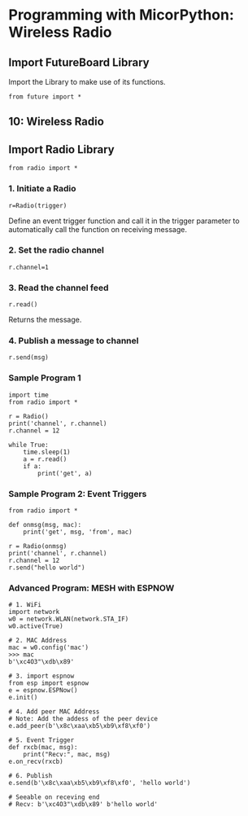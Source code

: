 # Programming with MicorPython: Wireless Radio

## Import FutureBoard Library

Import the Library to make use of its functions.

    from future import *
    
## 10: Wireless Radio

## Import Radio Library

    from radio import *
    
### 1. Initiate a Radio

    r=Radio(trigger)
    
Define an event trigger function and call it in the trigger parameter to automatically call the function on receiving message.

### 2. Set the radio channel

    r.channel=1

### 3. Read the channel feed

    r.read()

Returns the message.
    
### 4. Publish a message to channel

    r.send(msg)
    
### Sample Program 1

    import time
    from radio import *
    
    r = Radio()
    print('channel', r.channel)
    r.channel = 12 
    
    while True:
        time.sleep(1)
        a = r.read()
        if a:
            print('get', a)
            
### Sample Program 2: Event Triggers

    from radio import *
    
    def onmsg(msg, mac):
        print('get', msg, 'from', mac)
    
    r = Radio(onmsg)
    print('channel', r.channel)
    r.channel = 12
    r.send("hello world")
   
   
### Advanced Program: MESH with ESPNOW

    # 1. WiFi
    import network
    w0 = network.WLAN(network.STA_IF)
    w0.active(True)
    
    # 2. MAC Address
    mac = w0.config('mac')
    >>> mac
    b'\xc4O3"\xdb\x89'
    
    # 3. import espnow
    from esp import espnow
    e = espnow.ESPNow()
    e.init()
    
    # 4. Add peer MAC Address
    # Note: Add the addess of the peer device
    e.add_peer(b'\x8c\xaa\xb5\xb9\xf8\xf0')
    
    # 5. Event Trigger
    def rxcb(mac, msg):
        print("Recv:", mac, msg)
    e.on_recv(rxcb)
    
    # 6. Publish
    e.send(b'\x8c\xaa\xb5\xb9\xf8\xf0', 'hello world')
    
    # Seeable on receving end
    # Recv: b'\xc4O3"\xdb\x89' b'hello world'
